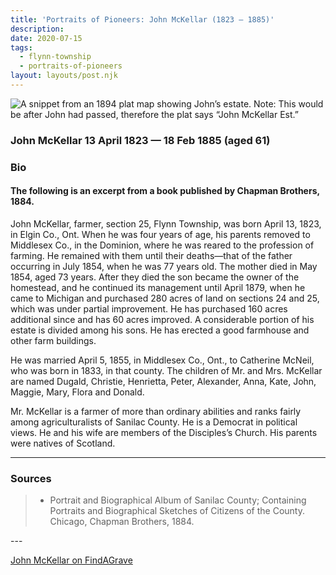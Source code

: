 ```yaml
---
title: 'Portraits of Pioneers: John McKellar (1823 – 1885)'
description: 
date: 2020-07-15
tags:
  - flynn-township
  - portraits-of-pioneers
layout: layouts/post.njk
---
```


<img src="../../../img/mckellarest.jpg" alt="A snippet from an 1894 plat map showing John’s estate. Note: This would be after John had passed, therefore the plat says “John McKellar Est.”" draggable="false">

### John McKellar 13 April 1823 — 18 Feb 1885 (aged 61)

### Bio

#### The following is an excerpt from a book published by Chapman Brothers, 1884.

John McKellar, farmer, section 25, Flynn Township, was born April 13, 1823, in Elgin Co., Ont. When he was four years of age, his parents removed to Middlesex Co., in the Dominion, where he was reared to the profession of farming. He remained with them until their deaths—that of the father occurring in July 1854, when he was 77 years old. The mother died in May 1854, aged 73 years. After they died the son became the owner of the homestead, and he continued its management until April 1879, when he came to Michigan and purchased 280 acres of land on sections 24 and 25, which was under partial improvement. He has purchased 160 acres additional since and has 60 acres improved. A considerable portion of his estate is divided among his sons. He has erected a good farmhouse and other farm buildings.

He was married April 5, 1855, in Middlesex Co., Ont., to Catherine McNeil, who was born in 1833, in that county. The children of Mr. and Mrs. McKellar are named Dugald, Christie, Henrietta, Peter, Alexander, Anna, Kate, John, Maggie, Mary, Flora and Donald.

Mr. McKellar is a farmer of more than ordinary abilities and ranks fairly among agriculturalists of Sanilac County. He is a Democrat in political views. He and his wife are members of the Disciples’s Church. His parents were natives of Scotland.

---

### Sources

<blockquote class="diamond-marker">
  <ul>
      <li>Portrait and Biographical Album of Sanilac County; Containing Portraits and Biographical Sketches of Citizens of the County. Chicago, Chapman Brothers, 1884.</li>

  </ul>
</blockquote>
---

<a target="_blank" title="John McKellar on FindAGrave" rel="nofollow noopener" href="https://www.findagrave.com/memorial/184472159">John McKellar on FindAGrave</a>